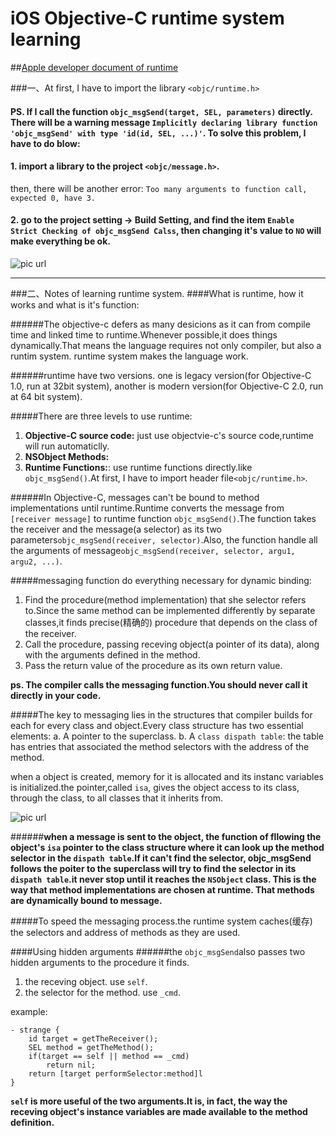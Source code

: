 # iOS Objective-C runtime system learning
##[Apple developer document of runtime](https://developer.apple.com/library/prerelease/ios/documentation/Cocoa/Conceptual/ObjCRuntimeGuide/Articles/ocrtHowMessagingWorks.html)

###一、At first, I have to import the library `<objc/runtime.h>`
#### PS. If I call the function `objc_msgSend(target, SEL, parameters)` directly. There will be a warning message `Implicitly declaring library function 'objc_msgSend' with type 'id(id, SEL, ...)'`. To solve this problem, I have to do blow: 
#### 1. import a library to the project `<objc/message.h>`.
then, there will be another error: `Too many arguments to function call, expected 0, have 3.`
#### 2. go to the project setting -> Build Setting, and find the item `Enable Strict Checking of objc_msgSend Calss`, then changing it's value to `NO` will make everything be ok.

![pic url](http://a1.qpic.cn/psb?/V106iJhq3r5pvo/b.cAqj29KZxgazPBQhIHUKw5YDt9KXPGtlz6JAWiI4c!/b/dIwBAAAAAAAA&bo=ngLpAJ4C6QAFACM!&rf=viewer_4)

---

###二、Notes of learning runtime system.
####What is runtime, how it works and what is it's function:

######The objective-c defers as many desicions as it can from compile time and linked time to runtime.Whenever possible,it does things dynamically.That means the language requires not only compiler, but also a runtim system. runtime system makes the language work.

######runtime have two versions. one is legacy version(for Objective-C 1.0, run at 32bit system), another is modern version(for Objective-C 2.0, run at 64 bit system).

#####There are three levels to use runtime:
1. **Objective-C source code:** just use objectvie-c's source code,runtime will run automaticlly.
2. **NSObject Methods:**
3. **Runtime Functions:**: use runtime functions directly.like `objc_msgSend()`.At first, I have to import header file`<objc/runtime.h>`.

######In Objective-C, messages can't be bound to method implementations until runtime.Runtime converts the message from `[receiver message]` to runtime function `objc_msgSend()`.The function takes the receiver and the message(a selector) as its two parameters`objc_msgSend(receiver, selector)`.Also, the function handle all the arguments of message`objc_msgSend(receiver, selector, argu1, argu2, ...)`.


#####messaging function do everything necessary for dynamic binding:
1. Find the procedure(method implementation) that she selector refers to.Since the same method can be implemented differently by separate classes,it finds precise(精确的) procedure that depends on the class of the receiver.
2. Call the procedure, passing receving object(a pointer of its data), along with the arguments defined in the method.
3. Pass the return value of the procedure as its own return value.

**ps. The compiler calls the messaging function.You should never call it directly in your code.**

#####The key to messaging lies in the structures that compiler builds for each for every class and object.Every class structure has two essential elements:
a. A pointer to the superclass.
b. A `class dispath table`: the table has entries that associated the method selectors with the address of the method.

when a object is created, memory for it is allocated and its instanc variables is initialized.the pointer,called `isa`, gives the object access to its class, through the class, to all classes that it inherits from.

![pic url](http://a2.qpic.cn/psb?/V106iJhq3r5pvo/7*Ig4AGlBrVoOafKQlORWClufg3cqZMWjJsrJqDsHoo!/b/dG8BAAAAAAAA&bo=TAEgAkwBIAIBASY!&rf=viewer_4)

######**when a message is sent to the object, the function of fllowing the object's `isa` pointer to the class structure where it can look up the method selector in the `dispath table`.If it can't find the selector, objc_msgSend follows the poiter to the superclass will try to find the selector in its `dispath table`.it never stop until it reaches the `NSObject` class. This is the way that method implementations are chosen at runtime. That methods are dynamically bound to message.**

#####To speed the messaging process.the runtime system caches(缓存) the selectors and address of methods as they are used.


####Using hidden arguments
######the `objc_msgSend`also passes two hidden arguments to the procedure it finds.
1. the receving object. use `self`.
2. the selector for the method. use `_cmd`.

example:

```
- strange {
	id target = getTheReceiver();
	SEL method = getTheMethod();
	if(target == self || method == _cmd)
		return nil;
	return [target performSelector:method]l
}
```
**`self` is more useful of the two arguments.It is, in fact, the way the receving object's instance variables are made available to the method definition.**






